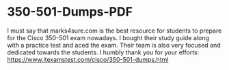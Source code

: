 # 350-501-Dumps-PDF
I must say that marks4sure.com is the best resource for students to prepare for the Cisco 350-501 exam nowadays. I bought their study guide along with a practice test and aced the exam. Their team is also very focused and dedicated towards the students. I humbly thank you for your efforts: https://www.itexamstest.com/cisco/350-501-dumps.html
